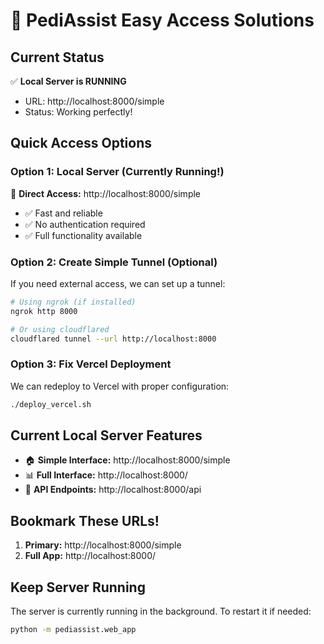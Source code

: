 
# 🚀 PediAssist Easy Access Solutions

## Current Status
✅ **Local Server is RUNNING**
   - URL: http://localhost:8000/simple
   - Status: Working perfectly!

## Quick Access Options

### Option 1: Local Server (Currently Running!)
🔗 **Direct Access:** http://localhost:8000/simple
- ✅ Fast and reliable
- ✅ No authentication required
- ✅ Full functionality available

### Option 2: Create Simple Tunnel (Optional)
If you need external access, we can set up a tunnel:
```bash
# Using ngrok (if installed)
ngrok http 8000

# Or using cloudflared
cloudflared tunnel --url http://localhost:8000
```

### Option 3: Fix Vercel Deployment
We can redeploy to Vercel with proper configuration:
```bash
./deploy_vercel.sh
```

## Current Local Server Features
- 🏠 **Simple Interface:** http://localhost:8000/simple
- 📊 **Full Interface:** http://localhost:8000/
- 🔧 **API Endpoints:** http://localhost:8000/api

## Bookmark These URLs!
1. **Primary:** http://localhost:8000/simple
2. **Full App:** http://localhost:8000/

## Keep Server Running
The server is currently running in the background.
To restart it if needed:
```bash
python -m pediassist.web_app
```
